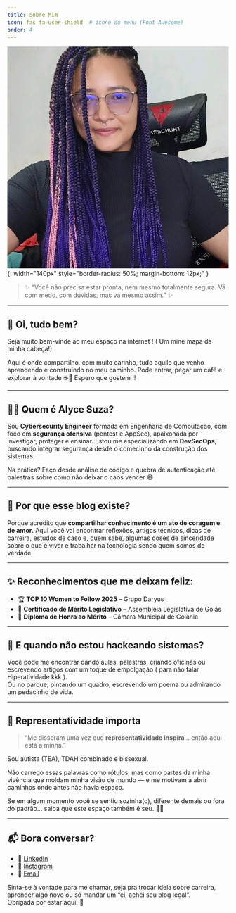 ```yaml
---
title: Sobre Mim
icon: fas fa-user-shield  # ícone do menu (Font Awesome)
order: 4
---
```




![Alyce Suza](/assets/img/perfil.png){: width="140px" style="border-radius: 50%; margin-bottom: 12px;" }

> ✨ “Você não precisa estar pronta, nem mesmo totalmente segura. Vá com medo, com dúvidas, mas vá mesmo assim.” ✨

---

## 💜 Oi, tudo bem?

Seja muito bem-vinde ao meu espaço na internet ! 
( Um mine mapa da minha cabeça!)

Aqui é onde compartilho, com muito carinho, tudo aquilo que venho aprendendo e construindo no meu caminho. Pode entrar, pegar um café e explorar à vontade ☕🚀
Espero que gostem !!

---

## 👩‍💻 Quem é Alyce Suza?

Sou **Cybersecurity Engineer** formada em Engenharia de Computação, com foco em **segurança ofensiva** (pentest e AppSec), apaixonada por investigar, proteger e ensinar. Estou me especializando em **DevSecOps**, buscando integrar segurança desde o comecinho da construção dos sistemas.

Na prática? Faço desde análise de código e quebra de autenticação até palestras sobre como não deixar o caos vencer 😄

---

## 🧠 Por que esse blog existe?

Porque acredito que **compartilhar conhecimento é um ato de coragem e de amor**. Aqui você vai encontrar reflexões, artigos técnicos, dicas de carreira, estudos de caso e, quem sabe, algumas doses de sinceridade sobre o que é viver e trabalhar na tecnologia sendo quem somos de verdade.

---

## ✨ Reconhecimentos que me deixam feliz:

- 🏆 **TOP 10 Women to Follow 2025** – Grupo Daryus  
- 🏅 **Certificado de Mérito Legislativo** – Assembleia Legislativa de Goiás  
- 💌 **Diploma de Honra ao Mérito** – Câmara Municipal de Goiânia

---

## 🌟 E quando não estou hackeando sistemas?

Você pode me encontrar dando aulas, palestras, criando oficinas ou escrevendo artigos com um toque de empolgação ( para não falar Hiperatividade kkk ).  
Ou no parque, pintando um quadro, escrevendo um poema ou admirando um pedacinho de vida.

---

## 🌈 Representatividade importa

> “Me disseram uma vez que **representatividade inspira**... então aqui está a minha.”

Sou autista (TEA), TDAH combinado e bissexual.

Não carrego essas palavras como rótulos, mas como partes da minha vivência que moldam minha visão de mundo — e me motivam a abrir caminhos onde antes não havia espaço.

Se em algum momento você se sentiu sozinha(o), diferente demais ou fora do padrão... saiba que este espaço também é seu. 💜✨

---

## 📬 Bora conversar?

- 💼 [LinkedIn](https://www.linkedin.com/in/alyce-suza/)
- 📸 [Instagram](https://www.instagram.com/alycesuza/)
- 💌 [Email](mailto:alycesuza@gmail.com)

Sinta-se à vontade para me chamar, seja pra trocar ideia sobre carreira, aprender algo novo ou só mandar um “ei, achei seu blog legal”.  
Obrigada por estar aqui. 💜

